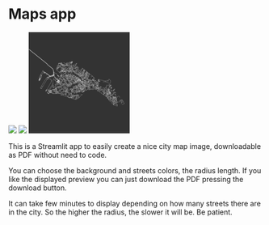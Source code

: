 # Maps app

<p float="left">
  <img src="images/print_eindhoven.png" width="200" />
  <img src="images/Torino_green.png" width="200" /> 
  <img src="images/venezia.png" width="200" />
</p>


This is a Streamlit app to easily create a nice city map image, downloadable as PDF without need to code.

You can choose the background and streets colors, the radius length. If you like the displayed preview you can just download the PDF pressing the download button.

It can take few minutes to display depending on how many streets there are in the city. So the higher the radius, the slower it will be. Be patient.

